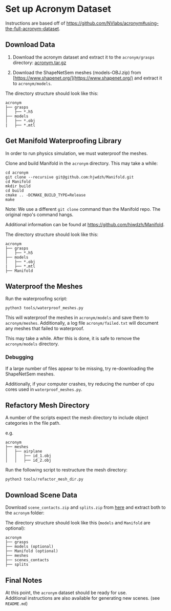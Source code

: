 # Set up Acronym Dataset

Instructions are based off of https://github.com/NVlabs/acronym#using-the-full-acronym-dataset.

## Download Data

1. Download the acronym dataset and extract it to the `acronym/grasps` directory: [acronym.tar.gz](https://drive.google.com/file/d/1zcPARTCQx2oeiKk7a-wdN_CN-RUVX56c/view?usp=sharing)

2. Download the ShapeNetSem meshes (models-OBJ.zip) from [https://www.shapenet.org/](https://www.shapenet.org/) and
extract it to `acronym/models`.

The directory structure should look like this:

```
acronym
├── grasps
│   ├── *.h5
├── models
│   ├── *.obj
|   ├── *.mtl
```

## Get Manifold Waterproofing Library
In order to run physics simulation, we must waterproof the meshes.

Clone and build Manifold in the `acronym` directory.  This may take a while:

```
cd acronym
git clone --recursive git@github.com:hjwdzh/Manifold.git 
cd Manifold
mkdir build
cd build
cmake .. -DCMAKE_BUILD_TYPE=Release
make
```
Note: We use a different `git clone` command than the Manifold repo.  The original repo's command 
hangs.

Additional information can be found at https://github.com/hjwdzh/Manifold.


The directory structure should look like this:
```
acronym
├── grasps
│   ├── *.h5
├── models
│   ├── *.obj
|   ├── *.mtl
├── Manifold 
```

## Waterproof the Meshes

Run the waterproofing script:

```
python3 tools/waterproof_meshes.py
```
This will waterproof the meshes in `acronym/models` and save them to 
`acronym/meshes`.  Additionally, a log file `acronym/failed.txt` will
document any meshes that failed to waterproof.

This may take a while.  After this is done, it is safe to
remove the `acronym/models` directory.

### Debugging

If a large number of files appear to be missing, try re-downloading the 
ShapeNetSem meshes.

Additionally, if your computer crashes, try reducing the number of cpu cores 
used in `waterproof_meshes.py`.

## Refactory Mesh Directory
A number of the scripts expect the mesh directory to include object categories 
in the file path.

e.g.

```
acronym 
├── meshes
│   ├── airplane
│   │   ├── id_1.obj
│   │   ├── id_2.obj
```

Run the following script to restructure the mesh directory:

```
python3 tools/refactor_mesh_dir.py
```

## Download Scene Data
Download `scene_contacts.zip` and `splits.zip` from [here](https://drive.google.com/drive/folders/1eeEXAISPaStZyjMX8BHR08cdQY4HF4s0?usp=sharing) and extract both to the `acronym` folder:

The directory structure should look like this (`models` and `Manifold` are 
optional):

```
acronym
├── grasps
├── models (optional)
├── Manifold (optional)
├── meshes 
├── scenes_contacts
├── splits 
```

## Final Notes
At this point, the `acronym` dataset should be ready for use.  
Additional instructions are also available for generating new scenes.  (see `README.md`)

